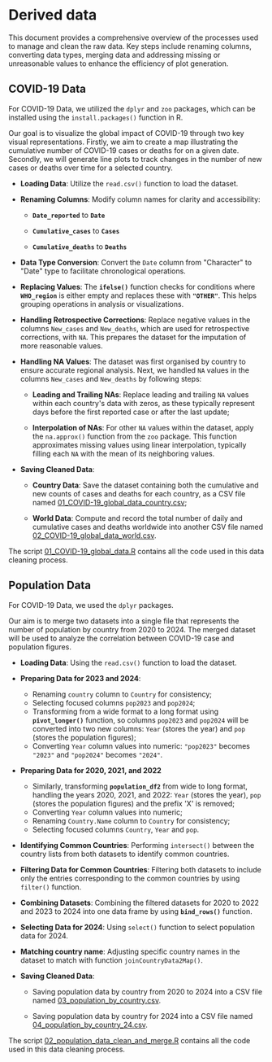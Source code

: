 # Derived data

This document provides a comprehensive overview of the processes used to manage and clean the raw data. Key steps include renaming columns, converting data types, merging data and addressing missing or unreasonable values to enhance the efficiency of plot generation.

## COVID-19 Data

For COVID-19 Data, we utilized the `dplyr` and `zoo` packages, which can be installed using the `install.packages()` function in R.

Our goal is to visualize the global impact of COVID-19 through two key visual representations. Firstly, we aim to create a map illustrating the cumulative number of COVID-19 cases or deaths for on a given date. Secondly, we will generate line plots to track changes in the number of new cases or deaths over time for a selected country.

-   **Loading Data**: Utilize the `read.csv()` function to load the dataset.

-   **Renaming Columns**: Modify column names for clarity and accessibility:

    -   **`Date_reported`** to **`Date`**

    -   **`Cumulative_cases`** to **`Cases`**

    -   **`Cumulative_deaths`** to **`Deaths`**

-   **Data Type Conversion**: Convert the `Date` column from "Character" to "Date" type to facilitate chronological operations.

-   **Replacing Values**: The **`ifelse()`** function checks for conditions where **`WHO_region`** is either empty and replaces these with **`"OTHER"`**. This helps grouping operations in analysis or visualizations.

-   **Handling Retrospective Corrections**: Replace negative values in the columns `New_cases` and `New_deaths`, which are used for retrospective corrections, with `NA`. This prepares the dataset for the imputation of more reasonable values.

-   **Handling NA Values**: The dataset was first organised by country to ensure accurate regional analysis. Next, we handled `NA` values in the columns `New_cases` and `New_deaths` by following steps:

    -   **Leading and Trailing NAs**: Replace leading and trailing `NA` values within each country's data with zeros, as these typically represent days before the first reported case or after the last update;

    -   **Interpolation of NAs**: For other `NA` values within the dataset, apply the `na.approx()` function from the `zoo` package. This function approximates missing values using linear interpolation, typically filling each `NA` with the mean of its neighboring values.

-   **Saving Cleaned Data**:

    -   **Country Data**: Save the dataset containing both the cumulative and new counts of cases and deaths for each country, as a CSV file named [01_COVID-19_global_data_country.csv](01_COVID-19_global_data_country.csv);

    -   **World Data**: Compute and record the total number of daily and cumulative cases and deaths worldwide into another CSV file named [02_COVID-19_global_data_world.csv](02_COVID-19_global_data_world.csv).

The script [01_COVID-19_global_data.R](../../src/data_cleaning/01_COVID-19_global_data.R) contains all the code used in this data cleaning process.

## Population Data

For COVID-19 Data, we used the `dplyr` packages.

Our aim is to merge two datasets into a single file that represents the number of population by country from 2020 to 2024. The merged dataset will be used to analyze the correlation between COVID-19 case and population figures.

-   **Loading Data**: Using the `read.csv()` function to load the dataset.

-   **Preparing Data for 2023 and 2024**:

    -   Renaming `country` column to `Country` for consistency;
    -   Selecting focused columns `pop2023` and `pop2024`;
    -   Transforming from a wide format to a long format using **`pivot_longer()`** function, so columns `pop2023` and `pop2024` will be converted into two new columns: `Year` (stores the year) and `pop` (stores the population figures);
    -   Converting `Year` column values into numeric: `"pop2023"` becomes `"2023"` and `"pop2024"` becomes `"2024"`.

-   **Preparing Data for 2020, 2021, and 2022**

    -   Similarly, transforming **`population_df2`** from wide to long format, handling the years 2020, 2021, and 2022: `Year` (stores the year), `pop` (stores the population figures) and the prefix 'X' is removed;
    -   Converting `Year` column values into numeric;
    -   Renaming `Country.Name` column to `Country` for consistency;
    -   Selecting focused columns `Country`, `Year` and `pop`.

-   **Identifying Common Countries**: Performing `intersect()` between the country lists from both datasets to identify common countries.

-   **Filtering Data for Common Countries**: Filtering both datasets to include only the entries corresponding to the common countries by using `filter()` function.

-   **Combining Datasets**: Combining the filtered datasets for 2020 to 2022 and 2023 to 2024 into one data frame by using **`bind_rows()`** function.

-   **Selecting Data for 2024**: Using `select()` function to select population data for 2024.

-   **Matching country name**: Adjusting specific country names in the dataset to match with function `joinCountryData2Map()`.

-   **Saving Cleaned Data**:

    -   Saving population data by country from 2020 to 2024 into a CSV file named [03_population_by_country.csv](03_population_by_country.csv).

    -   Saving population data by country for 2024 into a CSV file named [04_population_by_country_24.csv](04_population_by_country_24.csv).

The script [02_population_data_clean_and_merge.R](../../src/data_cleaning/02_population_data_clean_and_merge.R) contains all the code used in this data cleaning process.
